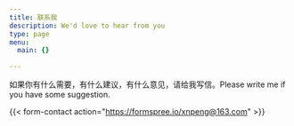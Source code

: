 ```yaml
---
title: 联系我
description: We'd love to hear from you
type: page
menu:
  main: {}

---
```


如果你有什么需要，有什么建议，有什么意见，请给我写信。Please write me if you have some suggestion.

{{< form-contact action="https://formspree.io/xnpeng@163.com"  >}}
